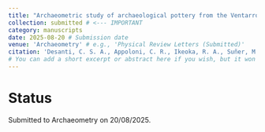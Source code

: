 ```yaml
---
title: "Archaeometric study of archaeological pottery from the Ventarrón-Collud Complex – Lambayeque, Peru: A multi-technique approach using EDXRF, FTIR, XRD, Gamma Spectrometry, and Principal Component Analysis"
collection: submitted # <--- IMPORTANT
category: manuscripts
date: 2025-08-20 # Submission date
venue: 'Archaeometry' # e.g., 'Physical Review Letters (Submitted)'
citation: 'Desanti, C. S. A., Appoloni, C. R., Ikeoka, R. A., Suñer, M. M. A., Fagundes, M., Silva, F. A., Lopes, J. M. F., Silva, P. R. C. da, Battilani, G. A., Samulewski, R. B.. Archaeometry'
# You can add a short excerpt or abstract here if you wish, but it won't show on the main list with current layout.
---
```



# Status
Submitted to Archaeometry on 20/08/2025.
